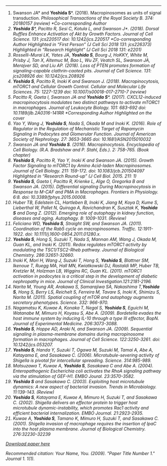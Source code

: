 ---
1. Swanson JA* and **Yoshida S***. (2018). Macropinosomes as units of signal transduction. <i>Philosophical Transactions of the Royal Society<i> B. 374: 20180157 (review) *Co-corresponding Author
2. **Yoshida S***, Pacitto R, Sesi C, Kotula L, and Swanson J*. (2018). Dorsal Ruffles Enhance Activation of Akt by Growth Factors. <i>Journal of Cell Science<i>. 131: jcs220517 doi: 10.1242/jcs.220517 *Co-corresponding Author Highlighted in “First Person” (J Cell Sci 2018 131: jcs226373) Highlighted in “Research Highlight” (J Cell Sci 2018 131: e2201)
3. Rosselli-Murai LK, Yates JA, **Yoshida S**, Bourg J, HoKKY, White M, Prisby J, Tan X, Altemuc M, Bao L, Wu ZF, Veatch SL, Swanson JA, Merajver SD, and Liu AP. (2018). Loss of PTEN promotes formation of signaling-capable clathrin-caoted pits.<i> Journal of Cell Science<i>. 131: jcs208926 doi: 10.1242/jcs.208926
4. **Yoshida S**, Pacitto R, Inoki K and Swanson J. (2018). Macropinocytosis, mTORC1 and Cellular Growth Control. <i>Cellular and Molecular Life Sciences<i>. 75: 1227-1239 doi: 10.1007/s00018-017-2710-7 (review)
5. Pacitto R, Gaeta I, Swanson JA and **Yoshida S***. (2017). CXCL12-induced macropinocytosis modulates two distinct pathways to activate mTORC1 in macrophages. <i>Journal of Leukocyte Biology<i>. 101: 683-692 doi: 10.1189/jlb.2A0316-141RR *Corresponding Author Highlighted on the cover
6. Yao Y, Wang J, **Yoshida S**, Nada S, Okada M and Inoki K. (2016). Role of Ragulator in the Regulation of Mechanistic Target of Rapamycin Signaling in Podocytes and Glomerular Function. <i>Journal of American Society of Nephrology<i>. 27: 3653-3665 doi: 10.1681/ASN2015010032
7. Swanson JA and **Yoshida S**. (2016). Macropinocytosis. <i>Encyclopedia of Cell Biology<i>. (R.A. Bradshaw and P. Stahl, Eds.). 2: 758-765. (Book chapter)
8. **Yoshida S**, Pacitto R, Yao Y, Inoki K and Swanson JA. (2015). Growth Factor Signaling to mTORC1 by Amino Acid-laden Macropinosomes.<i> Journal of Cell Biology<i>. 211: 159-172. doi: 10.1083/jcb.201504097 Highlighted in “Research Round-up” (J Cell Biol. 2015. 211: 1)
9. **Yoshida S**, Gaeta I, Pacitto R, Krienke L, Alge O, Gregorka B and Swanson JA. (2015). Differential signaling During Macropinocytosis in Response to M-CAF and PMA in Macrophages. <i>Frontiers in Physiology<i>. 6:8. doi: 10.3389/fphys.2015.00008.
10. Huber TB, Edelstein CL, Hartleben B, Inoki K, Jiang M, Koya D, Kume S, Lieberthal W, Pallet N, Quiroga A, Ravichandran K, Susztak K, **Yoshida S** and Dong Z. (2012). Emerging role of autophagy in kidney function, diseases and aging.<i> Autophagy<i>. 8: 1009-1031. (Review)
11. Feliciano WD, **Yoshida S**, Straight SW, and Swanson JA. (2011). Coordination of the Rab5 cycle on macropinosomes. <i>Traffic<i>. 12:1911-1922. doi: 10.1111/j.1600-0854.2011.01280.x.
12. **Yoshida S**, Hong S, Suzuki T, Nada S, Mannan AM, Wang J, Okada M, Guan KL, and Inoki K. (2011). Redox regulates mTORC1 activity by modulating the TSC1/TSC2-Rheb pathway.<i> Journal of Biological Chemistry<i>. 286:32651-32660.
13. Inoki K, Mori H, Wang J, Suzuki T, Hong S, **Yoshida S**, Blattner SM, Ikenoue T, Ruegg MA, Hall MN, Kwiatkowski DJ, Rastaldi MP, Huber TB, Kretzler M, Holzman LB, Wiggins RC, Guan KL. (2011). mTORC1 activation in podocytes is a critical step in the development of diabetic nephropathy in mice.<i> Journal of Clinical Investigation<i>.121:2181-2196.
14. Narita M, Young AR, Arakawa S, Samarajiwa SA, Nakashima T,**Yoshida S**, Hong S, Berry LS, Reichelt S, Ferreira M, Tavare S, Inoki K, Shimizu S, Narita M. (2011). Spatial coupling of mTOR and autophagy augments secretory phenotypes.<i> Science<i>. 332: 966-970.
15. Nagamatsu K, Kuwae A, Konaka T, Negal S, **Yoshida S**, Eguichi M, Watanabe M, Mimuro H, Koyasu S, Abe A. (2009). Bordetella evades the host immune system by inducing IL-10 through a type III effector, BopN.<i> Journal of Experimental Medicine<i>. 206:3073-3088.
16. **Yoshida S**, Hoppe AD, Araki N, and Swanson JA. (2009). Sequential signaling in plasma-membrane domains during macropinosome formation in macrophages.<i> Journal of Cell Science<i>. 122:3250-3261. doi: 10.1242/jcs.053207.
17. **Yoshida S**, Handa Y, Suzuki T, Ogawa M, Suzuki M, Tamai A, Abe A, Katayama E, and Sasakawa C. (2006). Microtubule-severing activity of Shigella is pivotal for intercellular spreading.<i> Science<i>. 314:985-989.
18. Matsuzawa T, Kuwae A, **Yoshida S**, Sasakawa C and Abe A. (2004). Enteropathogenic Escherichia coli activates the RhoA signaling pathway via the stimulation of GEF-H1. <i>EMBO Joural<i>. 23:3570-3582.
19. **Yoshida S** and Sasakawa C. (2003). Exploiting host microtubule dynamics: A new aspect of bacterial invasion. <i>Trends in Microbiology<i>. 11:139-143. (Review)
20. **Yoshida S**, Katayama E, Kuwae A, Mimuro H, Suzuki T, and Sasakawa C. (2002). Shigella delivers an effector protein to trigger host microtubule dynamic-instability, which promotes Rac1 activity and efficient bacterial internalization.<i> EMBO Journal<i>. 21:2923-2935.
21. Kuwae A, **Yoshida S**, Tamano K, Mimuro H, Suzuki T, and Sasakawa C. (2001). Shigella invasion of macrophage requires the insertion of IpaC into the host plasma membrane. <i>Journal of Biological Chemistry<i>. 276:32230-32239

[Download paper here](http://academicpages.github.io/files/paper1.pdf)

Recommended citation: Your Name, You. (2009). "Paper Title Number 1." <i>Journal 1</i>. 1(1).

